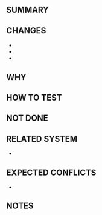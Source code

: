 ## SUMMARY
<!-- Brief overview of what this PR does -->


## CHANGES
<!-- Bullet points of what was added/removed/modified -->
- 
- 
- 

## WHY
<!-- Why these changes were made / what they support -->


## HOW TO TEST
<!-- Steps for teammates to test and verify -->


## NOT DONE
<!-- Mention anything still incomplete or WIP -->


## RELATED SYSTEM
<!-- Optional: system this PR relates to (e.g., UI, combat, audio, input) -->
- 


## EXPECTED CONFLICTS
<!-- Optional: explain more complicated or long conflicts to make the review easier to follow) -->
- 


## NOTES
<!-- Any extra info that might help reviewers -->

